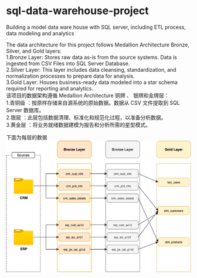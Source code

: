 # sql-data-warehouse-project
Building a model data ware house with SQL server, including ETL process, data modeling and analytics

The data architecture for this project follows Medallion Architecture Bronze, Silver, and Gold layers:<br>
1.Bronze Layer: Stores raw data as-is from the source systems. Data is ingested from CSV Files into SQL Server Database.<br>
2.Silver Layer: This layer includes data cleansing, standardization, and normalization processes to prepare data for analysis.<br>
3.Gold Layer: Houses business-ready data modeled into a star schema required for reporting and analytics.<br>
该项目的数据架构遵循 Medallion Architecture 铜牌 、 银牌和金牌层：<br>
1.青铜级 ：按原样存储来自源系统的原始数据。数据从 CSV 文件提取到 SQL Server 数据库。<br>
2.银层 ：此层包括数据清理、标准化和规范化过程，以准备分析数据。<br>
3.黄金层 ：将业务就绪数据建模为报告和分析所需的星型模式。<br>

下面为每层的数据<br>
![image](https://github.com/13Liujq13/sql-data-warehouse-project/blob/main/%E6%95%B0%E6%8D%AE%E6%B5%81%E7%A8%8B%E5%9B%BE.drawio.png)

